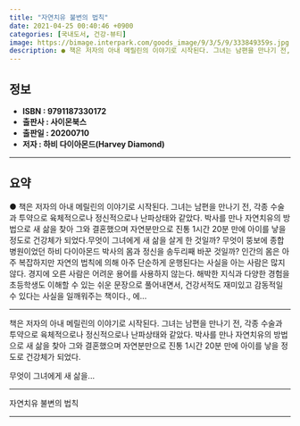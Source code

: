 ```yaml
---
title: "자연치유 불변의 법칙"
date: 2021-04-25 00:40:46 +0900
categories: [국내도서, 건강-뷰티]
image: https://bimage.interpark.com/goods_image/9/3/5/9/333849359s.jpg
description: ● 책은 저자의 아내 메릴린의 이야기로 시작된다. 그녀는 남편을 만나기 전, 각종 수술과 투약으로 육체적으로나 정신적으로나 난파상태와 같았다. 박사를 만나 자연치유의 방법으로 새 삶을 찾아 그와 결혼했으며 자연분만으로 진통 1시간 20분 만에 아이를 낳을 정도로 건강체가 되었다.무엇이
---
```


## **정보**

- **ISBN : 9791187330172**
- **출판사 : 사이몬북스**
- **출판일 : 20200710**
- **저자 : 하비 다이아몬드(Harvey Diamond)**

------



## **요약**

●  책은 저자의 아내 메릴린의 이야기로 시작된다. 그녀는 남편을 만나기 전, 각종 수술과 투약으로 육체적으로나 정신적으로나 난파상태와 같았다. 박사를 만나 자연치유의 방법으로 새 삶을 찾아 그와 결혼했으며 자연분만으로 진통 1시간 20분 만에 아이를 낳을 정도로 건강체가 되었다.무엇이 그녀에게 새 삶을 살게 한 것일까? 무엇이 뚱보에 종합병원이었던 하비 다이아몬드 박사의 몸과 정신을 송두리째 바꾼 것일까? 인간의 몸은 아주 복잡하지만 자연의 법칙에 의해 아주 단순하게 운행된다는 사실을 아는 사람은 많지 않다. 경지에 오른 사람은 어려운 용어를 사용하지 않는다. 해박한 지식과 다양한 경험을 초등학생도 이해할 수 있는 쉬운 문장으로 풀어내면서, 건강서적도 재미있고 감동적일 수 있다는 사실을 일깨워주는 책이다., 에...

------

책은 저자의 아내 메릴린의 이야기로 시작된다. 그녀는 남편을 만나기 전, 각종 수술과 투약으로 육체적으로나 정신적으로나 난파상태와 같았다. 박사를 만나 자연치유의 방법으로 새 삶을 찾아 그와 결혼했으며 자연분만으로 진통 1시간 20분 만에 아이를 낳을 정도로 건강체가 되었다.

무엇이 그녀에게 새 삶을... 

------


자연치유 불변의 법칙 

------


